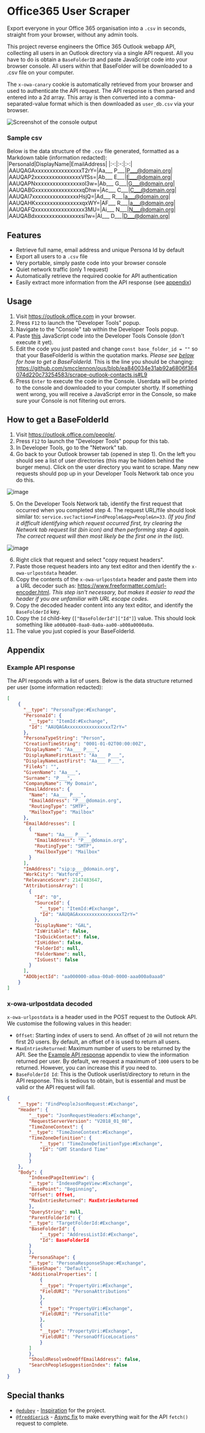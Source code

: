 # Office365 User Scraper
Export everyone in your Office 365 organisation into a `.csv` in seconds, straight from your browser, without any admin tools.

This project reverse engineers the Office 365 Outlook webapp API, collecting all users in an Outlook directory via a single API request. All you have to do is obtain a `BaseFolderID` and paste JavaScript code into your browser console. All users within that BaseFolder will be downloaded to a .csv file on your computer.

The `x-owa-canary` cookie is automatically retrieved from your browser and used to authenticate the API request. The API response is then parsed and entered into a 2d array. This array is then converted into a comma-separated-value format which is then downloaded as `user_db.csv` via your browser.

![Screenshot of the console output](https://user-images.githubusercontent.com/24913281/171004970-aca646f3-8f60-46e9-a49a-5e9d932d3c94.png)

### Sample csv
Below is the data structure of the `.csv` file generated, formatted as a Markdown table (information redacted):
|PersonaId|DisplayName|EmailAddress|
|:-:|:-:|:-:|
|AAUQAGAxxxxxxxxxxxxxxxxT2rY=|Aa___ P___|P___@domain.org|
|AAUQAP2xxxxxxxxxxxxxxxxVfSs=|Ab___ E___|E___@domain.org|
|AAUQAPNxxxxxxxxxxxxxxxxoI3w=|Ab___ G___|G___@domain.org|
|AAUQABGxxxxxxxxxxxxxxxxqDhw=|Ac___ C___|C___@domain.org|
|AAUQAI7xxxxxxxxxxxxxxxxHsjQ=|Ad___ R___|a___@domain.org|
|AAUQAHKxxxxxxxxxxxxxxxxqxWY=|AF___ R___|a___@domain.org|
|AAUQAFQxxxxxxxxxxxxxxxxx3MU=|Ai___ N___|N___@domain.org|
|AAUQABdxxxxxxxxxxxxxxxxsi1w=|Al___ D___|D___@domain.org|

## Features
- Retrieve full name, email address and unique Persona Id by default
- Export all users to a `.csv` file
- Very portable, simply paste code into your browser console
- Quiet network traffic (only 1 request)
- Automatically retrieve the required cookie for API authentication
- Easily extract more information from the API response (see [appendix](#Example-API-response))

## Usage
1. Visit https://outlook.office.com in your browser.
2. Press `F12` to launch the "Developer Tools" popup.
3. Navigate to the "Console" tab within the Developer Tools popup.
4. Paste [this](https://raw.githubusercontent.com/smcclennon/ous/master/scrape-outlook-contacts.js) JavaScript code into the Developer Tools Console (don't execute it yet).
5. Edit the code you just pasted and change `const base_folder_id = ""` so that your BaseFolderId is within the quotation marks. *Please see [below](#How-to-get-a-BaseFolderId) for how to get a BaseFolderId.* This is the line you should be changing:
https://github.com/smcclennon/ous/blob/ea840034e31ab92a6806f364074d220c73254583/scrape-outlook-contacts.js#L9
6. Press `Enter` to execute the code in the Console. Userdata will be printed to the console and downloaded to your computer shortly. If something went wrong, you will receive a JavaScript error in the Console, so make sure your Console is not filtering out errors.

## How to get a BaseFolderId
1. Visit https://outlook.office.com/people/.
2. Press `F12` to launch the "Developer Tools" popup for this tab.
3. In Developer Tools, go to the "Network" tab.
4. Go back to your Outlook browser tab (opened in step 1). On the left you should see a list of user directories (this may be hidden behind the burger menu). Click on the user directory you want to scrape. Many new requests should pop up in your Developer Tools Network tab once you do this.

![image](https://user-images.githubusercontent.com/24913281/170897328-ae7680dd-a036-4d6f-ab38-a45593591fa6.png)

5. On the Developer Tools Network tab, identify the first request that occurred when you completed step 4. The request URL/file should look similar to: `service.svc?action=FindPeople&app=People&n=33`. *(If you find it difficult identifying which request occurred first, try clearing the Network tab request list (bin icon) and then performing step 4 again. The correct request will then most likely be the first one in the list).*

![image](https://user-images.githubusercontent.com/24913281/170897905-2f3b13d0-6e20-4bc8-b185-9fe1d1c84c77.png)

6. Right click that request and select "copy request headers".
7. Paste those request headers into any text editor and then identify the `x-owa-urlpostdata` header.
8. Copy the contents of the `x-owa-urlpostdata` header and paste them into a URL decoder such as: https://www.freeformatter.com/url-encoder.html. *This step isn't necessary, but makes it easier to read the header if you are unfamiliar with URL escape codes.*
9. Copy the decoded header content into any text editor, and identify the `BaseFolderId` key.
10. Copy the `Id` child-key (`["BaseFolderId"]["Id"]`) value. This should look something like `a000a000-0aa0-0a0a-aa00-a000a0000a0a`.
11. The value you just copied is your BaseFolderId.

## Appendix

### Example API response
The API responds with a list of users. Below is the data structure returned per user (some information redacted):
```json
[
    {
      "__type": "PersonaType:#Exchange",
      "PersonaId": {
        "__type": "ItemId:#Exchange",
        "Id": "AAUQAGAxxxxxxxxxxxxxxxxT2rY="
      },
      "PersonaTypeString": "Person",
      "CreationTimeString": "0001-01-02T00:00:00Z",
      "DisplayName": "Aa___ P___",
      "DisplayNameFirstLast": "Aa___ P___",
      "DisplayNameLastFirst": "Aa___ P___",
      "FileAs": "",
      "GivenName": "Aa___",
      "Surname": "P___",
      "CompanyName": "My Domain",
      "EmailAddress": {
        "Name": "Aa___ P___",
        "EmailAddress": "P___@domain.org",
        "RoutingType": "SMTP",
        "MailboxType": "Mailbox"
      },
      "EmailAddresses": [
        {
          "Name": "Aa___ P___",
          "EmailAddress": "P___@domain.org",
          "RoutingType": "SMTP",
          "MailboxType": "Mailbox"
        }
      ],
      "ImAddress": "sip:p___@domain.org",
      "WorkCity": "Watford",
      "RelevanceScore": 2147483647,
      "AttributionsArray": [
        {
          "Id": "0",
          "SourceId": {
            "__type": "ItemId:#Exchange",
            "Id": "AAUQAGAxxxxxxxxxxxxxxxxT2rY="
          },
          "DisplayName": "GAL",
          "IsWritable": false,
          "IsQuickContact": false,
          "IsHidden": false,
          "FolderId": null,
          "FolderName": null,
          "IsGuest": false
        }
      ],
      "ADObjectId": "aa000000-a0aa-00a0-0000-aaa000a0aaa0"
    }
]
```

### x-owa-urlpostdata decoded
`x-owa-urlpostdata` is a header used in the POST request to the Outlook API. We customise the following values in this header:
- `Offset`: Starting index of users to send. An offset of `20` will not return the first 20 users. By default, an offset of `0` is used to return all users.
- `MaxEntriesReturned`: Maximum number of users to be returned by the API. See the [Example API response](#Example-API-response) appendix to view the information returned per user. By default, we request a maximum of `1000` users to be returned. However, you can increase this if you need to.
- `BaseFolderId Id`: This is the Outlook userlist/directory to return in the API response. This is tedious to obtain, but is essential and must be valid or the API request will fail.
```json
{
    "__type": "FindPeopleJsonRequest:#Exchange",
    "Header": {
        "__type": "JsonRequestHeaders:#Exchange",
        "RequestServerVersion": "V2018_01_08",
        "TimeZoneContext": {
        "__type": "TimeZoneContext:#Exchange",
        "TimeZoneDefinition": {
            "__type": "TimeZoneDefinitionType:#Exchange",
            "Id": "GMT Standard Time"
        }
        }
    },
    "Body": {
        "IndexedPageItemView": {
        "__type": "IndexedPageView:#Exchange",
        "BasePoint": "Beginning",
        "Offset": Offset,
        "MaxEntriesReturned": MaxEntriesReturned
        },
        "QueryString": null,
        "ParentFolderId": {
        "__type": "TargetFolderId:#Exchange",
        "BaseFolderId": {
            "__type": "AddressListId:#Exchange",
            "Id": BaseFolderId
        }
        },
        "PersonaShape": {
        "__type": "PersonaResponseShape:#Exchange",
        "BaseShape": "Default",
        "AdditionalProperties": [
            {
            "__type": "PropertyUri:#Exchange",
            "FieldURI": "PersonaAttributions"
            },
            {
            "__type": "PropertyUri:#Exchange",
            "FieldURI": "PersonaTitle"
            },
            {
            "__type": "PropertyUri:#Exchange",
            "FieldURI": "PersonaOfficeLocations"
            }
        ]
        },
        "ShouldResolveOneOffEmailAddress": false,
        "SearchPeopleSuggestionIndex": false
    }
}
```

## Special thanks
- [`@edubey`](https://github.com/edubey) - [Inspiration](https://github.com/edubey/browser-console-crawl/blob/master/single-story.js) for the project.
- [`@freddierick`](https://github.com/freddierick) - [Async fix](https://github.com/smcclennon/ous/commit/7ae0bc62468ddddc435481b7dae3abad8800890c) to make everything wait for the API `fetch()` request to complete.
